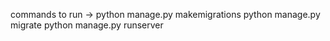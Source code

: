 commands to run ->
python manage.py makemigrations
python manage.py migrate
python manage.py runserver
